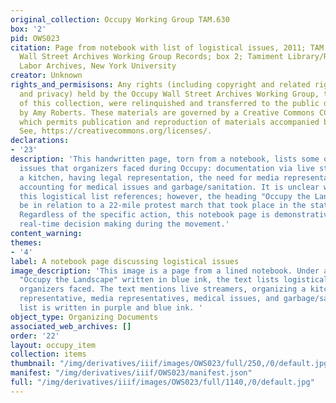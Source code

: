 ```yaml
---
original_collection: Occupy Working Group TAM.630
box: '2'
pid: OWS023
citation: Page from notebook with list of logistical issues, 2011; TAM.630 Occupy
  Wall Street Archives Working Group Records; box 2; Tamiment Library/Robert F. Wagner
  Labor Archives, New York University
creator: Unknown
rights_and_permisisons: Any rights (including copyright and related rights to publicity
  and privacy) held by the Occupy Wall Street Archives Working Group, the creator
  of this collection, were relinquished and transferred to the public domain in 2013
  by Amy Roberts. These materials are governed by a Creative Commons CC0 license,
  which permits publication and reproduction of materials accompanied by full attribution.
  See, https://creativecommons.org/licenses/.
declarations:
- '23'
description: 'This handwritten page, torn from a notebook, lists some of the logistical
  issues that organizers faced during Occupy: documentation via live streamers, organizing
  a kitchen, having legal representation, the need for media representatives, and
  accounting for medical issues and garbage/sanitation. It is unclear what action
  this logistical list references; however, the heading "Occupy the Landscape" may
  be in relation to a 22-mile protest march that took place in the state of New York.
  Regardless of the specific action, this notebook page is demonstrative of the activists’
  real-time decision making during the movement.'
content_warning:
themes:
- '4'
label: A notebook page discussing logistical issues
image_description: 'This image is a page from a lined notebook. Under a heading of
  "Occupy the Landscape" written in blue ink, the text lists logistical issues that
  organizers faced. The text mentions live streamers, organizing a kitchen, a legal
  representative, media representatives, medical issues, and garbage/sanitation. The
  list is written in purple and blue ink. '
object_type: Organizing Documents
associated_web_archives: []
order: '22'
layout: occupy_item
collection: items
thumbnail: "/img/derivatives/iiif/images/OWS023/full/250,/0/default.jpg"
manifest: "/img/derivatives/iiif/OWS023/manifest.json"
full: "/img/derivatives/iiif/images/OWS023/full/1140,/0/default.jpg"
---
```

